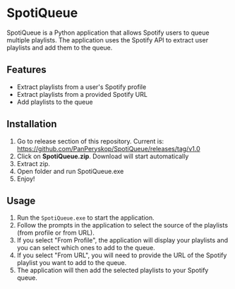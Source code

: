 # SpotiQueue

SpotiQueue is a Python application that allows Spotify users to queue multiple playlists. The application uses the Spotify API to extract user playlists and add them to the queue.

## Features

- Extract playlists from a user's Spotify profile
- Extract playlists from a provided Spotify URL
- Add playlists to the queue

## Installation

1. Go to release section of this repository. Current is: https://github.com/PanPeryskop/SpotiQueue/releases/tag/v1.0
2. Click on **SpotiQueue.zip**. Download will start automatically
3. Extract zip.
4. Open folder and run SpotiQueue.exe
5. Enjoy!

## Usage

1. Run the `SpotiQueue.exe` to start the application.
2. Follow the prompts in the application to select the source of the playlists (from profile or from URL).
3. If you select "From Profile", the application will display your playlists and you can select which ones to add to the queue.
4. If you select "From URL", you will need to provide the URL of the Spotify playlist you want to add to the queue.
5. The application will then add the selected playlists to your Spotify queue.

